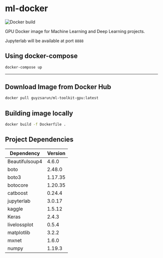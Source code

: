 # ml-docker

![Docker build](https://github.com/guyzsarun/ml-docker/actions/workflows/actions.yml/badge.svg)

GPU Docker image for Machine Learning and Deep Learning projects.

Jupyterlab will be available at port `8888`

## Using docker-compose
``` bash
docker-compose up
```

---

## Download Image from Docker Hub
```bash
docker pull guyzsarun/ml-toolkit-gpu:latest
```

## Building image locally
``` bash
docker build -f Dockerfile .
```

## Project Dependencies
| Dependency | Version |
| --- | --- |
| Beautifulsoup4 | 4.6.0 |
| boto | 2.48.0 |
| boto3 | 1.17.35 |
| botocore | 1.20.35 |
| catboost | 0.24.4 |
| jupyterlab | 3.0.17 |
| kaggle | 1.5.12 |
| Keras | 2.4.3 |
| livelossplot | 0.5.4 |
| matplotlib | 3.2.2 |
| mxnet | 1.6.0 |
| numpy | 1.19.3 |